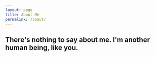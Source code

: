 ```yaml
---
layout: page
title: About Me
permalink: /about/
---
```


## There's nothing to say about me. I'm another human being, like you.
